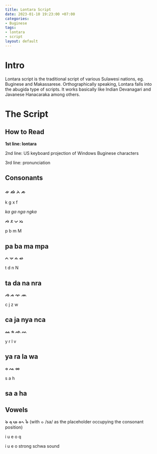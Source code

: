 ```yaml
---
title: Lontara Script
date: 2023-01-10 19:23:00 +07:00
categories:
- Buginese
tags:
- lontara
- script
layout: default
---
```


# Intro

Lontara script is the traditional script of various Sulawesi nations, eg. Buginese and Makassarese. Orthographically speaking, Lontara falls into the abugida type of scripts. It works basically like Indian Devanagari and Javanese Hanacaraka among others.

# The Script

## How to Read

**1st line: lontara**

2nd line: US keyboard projection of Windows Buginese characters

3rd line: pronunciation

## Consonants

### ᨀ  ᨁ  ᨂ   ᨃ

k  g  x   f

*ka ga nga ngka*

**ᨄ  ᨅ  ᨆ  ᨇ**

p  b  m  M

## pa ba ma mpa

**ᨈ  ᨉ  ᨊ  ᨋ**

t  d  n  N

## ta da na nra

**ᨌ  ᨍ  ᨎ  ᨏ**

c  j  z   w

## ca ja nya nca

**ᨐ ᨑ  ᨒ ᨓ**

y  r  l  v

## ya ra la wa

**ᨔ  ᨕ ᨖ**

s  a h

## sa a ha

## Vowels

**ᨔᨗ ᨔᨘ ᨔᨙ ᨔᨚ  ᨔᨛ** (with ᨔ /sa/ as the placeholder occupying the consonant position)

i u e o  q

i u e o  strong schwa sound